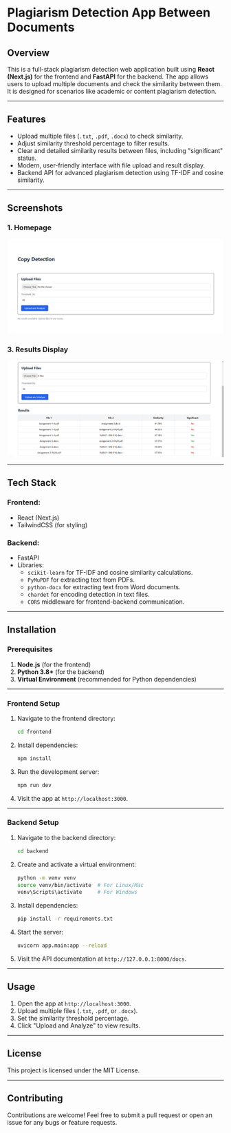 
# Plagiarism Detection App Between Documents

## Overview
This is a full-stack plagiarism detection web application built using **React (Next.js)** for the frontend and **FastAPI** for the backend. The app allows users to upload multiple documents and check the similarity between them. It is designed for scenarios like academic or content plagiarism detection.

---

## Features
- Upload multiple files (`.txt`, `.pdf`, `.docx`) to check similarity.
- Adjust similarity threshold percentage to filter results.
- Clear and detailed similarity results between files, including "significant" status.
- Modern, user-friendly interface with file upload and result display.
- Backend API for advanced plagiarism detection using TF-IDF and cosine similarity.

---

## Screenshots

### 1. **Homepage**
![Homepage Screenshot](assets/homepage.png)

### 3. **Results Display**
![Results Display Screenshot](assets/results.png)

---

## Tech Stack
### Frontend:
- React (Next.js)
- TailwindCSS (for styling)

### Backend:
- FastAPI
- Libraries:
  - `scikit-learn` for TF-IDF and cosine similarity calculations.
  - `PyMuPDF` for extracting text from PDFs.
  - `python-docx` for extracting text from Word documents.
  - `chardet` for encoding detection in text files.
  - `CORS` middleware for frontend-backend communication.

---

## Installation

### Prerequisites
1. **Node.js** (for the frontend)
2. **Python 3.8+** (for the backend)
3. **Virtual Environment** (recommended for Python dependencies)

---

### Frontend Setup
1. Navigate to the frontend directory:
   ```bash
   cd frontend
   ```
2. Install dependencies:
   ```bash
   npm install
   ```
3. Run the development server:
   ```bash
   npm run dev
   ```
4. Visit the app at `http://localhost:3000`.

---

### Backend Setup
1. Navigate to the backend directory:
   ```bash
   cd backend
   ```
2. Create and activate a virtual environment:
   ```bash
   python -m venv venv
   source venv/bin/activate  # For Linux/Mac
   venv\Scripts\activate     # For Windows
   ```
3. Install dependencies:
   ```bash
   pip install -r requirements.txt
   ```
4. Start the server:
   ```bash
   uvicorn app.main:app --reload
   ```
5. Visit the API documentation at `http://127.0.0.1:8000/docs`.

---

## Usage
1. Open the app at `http://localhost:3000`.
2. Upload multiple files (`.txt`, `.pdf`, or `.docx`).
3. Set the similarity threshold percentage.
4. Click "Upload and Analyze" to view results.

---

## License
This project is licensed under the MIT License.

---

## Contributing
Contributions are welcome! Feel free to submit a pull request or open an issue for any bugs or feature requests.
